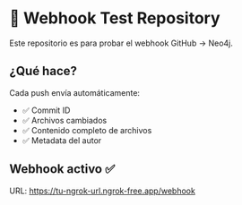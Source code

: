 # 🎯 Webhook Test Repository

Este repositorio es para probar el webhook GitHub → Neo4j.

## ¿Qué hace?

Cada push envía automáticamente:
- ✅ Commit ID
- ✅ Archivos cambiados  
- ✅ Contenido completo de archivos
- ✅ Metadata del autor

## Webhook activo ✅

URL: https://tu-ngrok-url.ngrok-free.app/webhook
